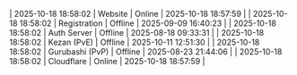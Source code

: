 | 2025-10-18 18:58:02 | Website | Online | 2025-10-18 18:57:59 |
| 2025-10-18 18:58:02 | Registration | Offline | 2025-09-09 16:40:23 |
| 2025-10-18 18:58:02 | Auth Server | Offline | 2025-08-18 09:33:31 |
| 2025-10-18 18:58:02 | Kezan (PvE) | Offline | 2025-10-11 12:51:30 |
| 2025-10-18 18:58:02 | Gurubashi (PvP) | Offline | 2025-08-23 21:44:06 |
| 2025-10-18 18:58:02 | Cloudflare | Online | 2025-10-18 18:57:59 |
